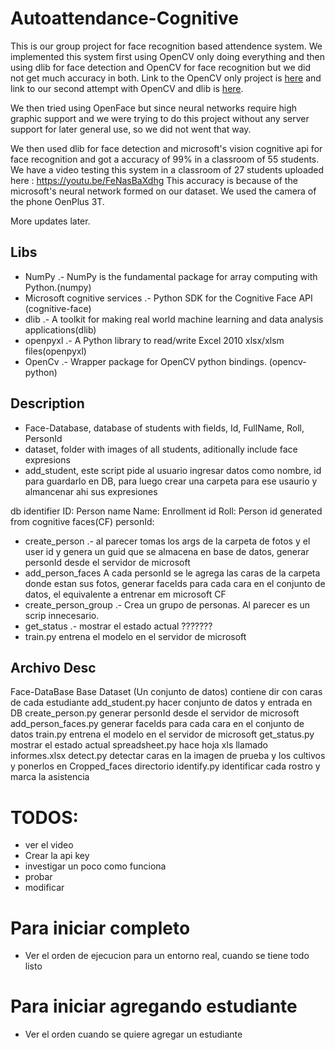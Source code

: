 # Autoattendance-Cognitive

This is our group project for face recognition based attendence system. We implemented this system first using OpenCV only doing everything and then using dlib for face detection and OpenCV for face recognition but we did not get much accuracy in both. Link to the OpenCV only project is [here](https://github.com/as2d3/AutoAttendance) and link to our second attempt with OpenCV and dlib is [here](https://github.com/as2d3/OpenCV-Face-Recognition).

We then tried using OpenFace but since neural networks require high graphic support and we were trying to do this project without any server support for later general use, so we did not went that way.

We then used dlib for face detection and microsoft's vision cognitive api for face recognition and got a accuracy of 99% in a classroom of 55 students. We have a video testing this system in a classroom of 27 students uploaded here : https://youtu.be/FeNasBaXdhg
This accuracy is because of the microsoft's neural network formed on our dataset. We used the camera of the phone OenPlus 3T.

More updates later.



## Libs
- NumPy .- NumPy is the fundamental package for array computing with Python.(numpy)
- Microsoft cognitive services .- Python SDK for the Cognitive Face API (cognitive-face)
- dlib .- A toolkit for making real world machine learning and data analysis applications(dlib)
- openpyxl .- A Python library to read/write Excel 2010 xlsx/xlsm files(openpyxl)
- OpenCv .- Wrapper package for OpenCV python bindings. (opencv-python)



## Description

- Face-Database, database of students with fields, Id, FullName, Roll, PersonId
- dataset, folder with images of all students, aditionally include face expresions
- add_student, este script pide al usuario ingresar datos como nombre, id  para guardarlo en DB,
 para luego crear una carpeta para ese usaurio y almancenar ahi sus expresiones

db identifier
ID:
Person name
Name:
Enrollment id
Roll:
Person id generated from cognitive faces(CF)
personId:

- create_person .- al parecer tomas los args de la carpeta de fotos y el user id y genera un guid
que se almacena en base de datos, generar personId desde el servidor de microsoft
- add_person_faces A cada personId se le agrega las caras de la carpeta donde estan sus fotos, generar faceIds para cada cara en el conjunto de datos, el equivalente a entrenar em microsoft CF
- create_person_group .- Crea un grupo de personas. Al parecer es un scrip innecesario.
- get_status .- mostrar el estado actual ???????
- train.py	entrena el modelo en el servidor de microsoft



Archivo	Desc
--------------------------------------------------------------------------------
Face-DataBase	Base
Dataset	(Un conjunto de datos) contiene dir con caras de cada estudiante
add_student.py	hacer conjunto de datos y entrada en DB
create_person.py	generar personId desde el servidor de microsoft
add_person_faces.py	generar faceIds para cada cara en el conjunto de datos
train.py	entrena el modelo en el servidor de microsoft
get_status.py	mostrar el estado actual
spreadsheet.py	hace hoja xls llamado informes.xlsx
detect.py	detectar caras en la imagen de prueba y los cultivos y ponerlos en Cropped_faces directorio
identify.py	identificar cada rostro y marca la asistencia



# TODOS:
- ver el video
- Crear la api key
- investigar un poco como funciona
- probar
- modificar

# Para iniciar completo
- Ver el orden de ejecucion para un entorno real, cuando se tiene todo listo

# Para iniciar agregando estudiante
- Ver el orden cuando se quiere agregar un estudiante

